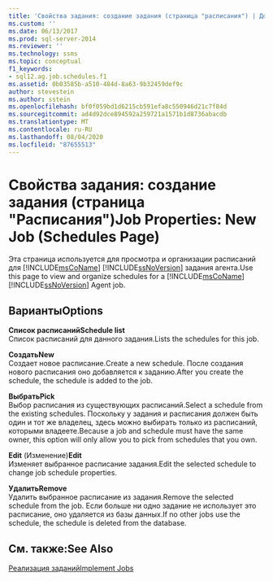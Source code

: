 ```yaml
---
title: 'Свойства задания: создание задания (страница "расписания") | Документация Майкрософт'
ms.custom: ''
ms.date: 06/13/2017
ms.prod: sql-server-2014
ms.reviewer: ''
ms.technology: ssms
ms.topic: conceptual
f1_keywords:
- sql12.ag.job.schedules.f1
ms.assetid: 0b03585b-a510-484d-8a63-9b32459def9c
author: stevestein
ms.author: sstein
ms.openlocfilehash: bf0f059bd1d6215cb591efa8c550946d21c7f84d
ms.sourcegitcommit: ad4d92dce894592a259721a1571b1d8736abacdb
ms.translationtype: MT
ms.contentlocale: ru-RU
ms.lasthandoff: 08/04/2020
ms.locfileid: "87655513"
---
```

# <a name="job-properties-new-job-schedules-page"></a><span data-ttu-id="e73fd-102">Свойства задания: создание задания (страница "Расписания")</span><span class="sxs-lookup"><span data-stu-id="e73fd-102">Job Properties: New Job (Schedules Page)</span></span>
  <span data-ttu-id="e73fd-103">Эта страница используется для просмотра и организации расписаний для [!INCLUDE[msCoName](../../includes/msconame-md.md)] [!INCLUDE[ssNoVersion](../../includes/ssnoversion-md.md)] задания агента.</span><span class="sxs-lookup"><span data-stu-id="e73fd-103">Use this page to view and organize schedules for a [!INCLUDE[msCoName](../../includes/msconame-md.md)] [!INCLUDE[ssNoVersion](../../includes/ssnoversion-md.md)] Agent job.</span></span>  
  
## <a name="options"></a><span data-ttu-id="e73fd-104">Варианты</span><span class="sxs-lookup"><span data-stu-id="e73fd-104">Options</span></span>  
 <span data-ttu-id="e73fd-105">**Список расписаний**</span><span class="sxs-lookup"><span data-stu-id="e73fd-105">**Schedule list**</span></span>  
 <span data-ttu-id="e73fd-106">Список расписаний для данного задания.</span><span class="sxs-lookup"><span data-stu-id="e73fd-106">Lists the schedules for this job.</span></span>  
  
 <span data-ttu-id="e73fd-107">**Создать**</span><span class="sxs-lookup"><span data-stu-id="e73fd-107">**New**</span></span>  
 <span data-ttu-id="e73fd-108">Создает новое расписание.</span><span class="sxs-lookup"><span data-stu-id="e73fd-108">Create a new schedule.</span></span> <span data-ttu-id="e73fd-109">После создания нового расписания оно добавляется к заданию.</span><span class="sxs-lookup"><span data-stu-id="e73fd-109">After you create the schedule, the schedule is added to the job.</span></span>  
  
 <span data-ttu-id="e73fd-110">**Выбрать**</span><span class="sxs-lookup"><span data-stu-id="e73fd-110">**Pick**</span></span>  
 <span data-ttu-id="e73fd-111">Выбор расписания из существующих расписаний.</span><span class="sxs-lookup"><span data-stu-id="e73fd-111">Select a schedule from the existing schedules.</span></span> <span data-ttu-id="e73fd-112">Поскольку у задания и расписания должен быть один и тот же владелец, здесь можно выбирать только из расписаний, которыми владеете.</span><span class="sxs-lookup"><span data-stu-id="e73fd-112">Because a job and schedule must have the same owner, this option will only allow you to pick from schedules that you own.</span></span>  
  
 <span data-ttu-id="e73fd-113">**Edit** (Изменение)</span><span class="sxs-lookup"><span data-stu-id="e73fd-113">**Edit**</span></span>  
 <span data-ttu-id="e73fd-114">Изменяет выбранное расписание задания.</span><span class="sxs-lookup"><span data-stu-id="e73fd-114">Edit the selected schedule to change job schedule properties.</span></span>  
  
 <span data-ttu-id="e73fd-115">**Удалить**</span><span class="sxs-lookup"><span data-stu-id="e73fd-115">**Remove**</span></span>  
 <span data-ttu-id="e73fd-116">Удалить выбранное расписание из задания.</span><span class="sxs-lookup"><span data-stu-id="e73fd-116">Remove the selected schedule from the job.</span></span> <span data-ttu-id="e73fd-117">Если больше ни одно задание не использует это расписание, оно удаляется из базы данных.</span><span class="sxs-lookup"><span data-stu-id="e73fd-117">If no other jobs use the schedule, the schedule is deleted from the database.</span></span>  
  
## <a name="see-also"></a><span data-ttu-id="e73fd-118">См. также:</span><span class="sxs-lookup"><span data-stu-id="e73fd-118">See Also</span></span>  
 [<span data-ttu-id="e73fd-119">Реализация заданий</span><span class="sxs-lookup"><span data-stu-id="e73fd-119">Implement Jobs</span></span>](implement-jobs.md)  
  
  
